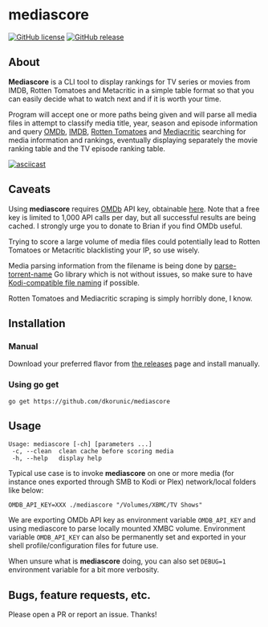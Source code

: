 mediascore
===

[![GitHub license](https://img.shields.io/github/license/dkorunic/mediascore.svg)](https://github.com/dkorunic/mediascore/blob/master/LICENSE.txt)
[![GitHub release](https://img.shields.io/github/release/dkorunic/mediascore.svg)](https://github.com/dkorunic/mediascore/releases/latest)

## About

**Mediascore** is a CLI tool to display rankings for TV series or movies from IMDB, Rotten Tomatoes and Metacritic in a simple table format so that you can easily decide what to watch next and if it is worth your time.

Program will accept one or more paths being given and will parse all media files in attempt to classify media title, year, season and episode information and query [OMDb](https://www.omdbapi.com/), [IMDB](https://www.imdb.com/), [Rotten Tomatoes](https://www.rottentomatoes.com/) and [Mediacritic](https://www.metacritic.com/) searching for media information and rankings, eventually displaying separately the movie ranking table and the TV episode ranking table.

[![asciicast](https://asciinema.org/a/237341.svg)](https://asciinema.org/a/237341)

## Caveats

Using **mediascore** requires [OMDb](https://www.omdbapi.com/) API key, obtainable [here](https://www.omdbapi.com/apikey.aspx). Note that a free key is limited to 1,000 API calls per day, but all successful results are being cached. I strongly urge you to donate to Brian if you find OMDb useful.

Trying to score a large volume of media files could potentially lead to Rotten Tomatoes or Metacritic blacklisting your IP, so use wisely.

Media parsing information from the filename is being done by [parse-torrent-name](https://github.com/middelink/go-parse-torrent-name) Go library which is not without issues, so make sure to have [Kodi-compatible file naming](https://kodi.wiki/view/Naming_video_files) if possible.

Rotten Tomatoes and Mediacritic scraping is simply horribly done, I know.

## Installation

### Manual

Download your preferred flavor from [the releases](https://github.com/dkorunic/mediascore/releases/latest) page and install manually.

### Using go get

```shell
go get https://github.com/dkorunic/mediascore
```

## Usage

```shell
Usage: mediascore [-ch] [parameters ...]
 -c, --clean  clean cache before scoring media
 -h, --help   display help
```

Typical use case is to invoke **mediascore** on one or more media (for instance ones exported through SMB to Kodi or Plex) network/local folders like below:

```shell
OMDB_API_KEY=XXX ./mediascore "/Volumes/XBMC/TV Shows"
```

We are exporting OMDb API key as environment variable `OMDB_API_KEY` and using mediascore to parse locally mounted XMBC volume. Environment variable `OMDB_API_KEY` can also be permanently set and exported in your shell profile/configuration files for future use.

When unsure what is **mediascore** doing, you can also set `DEBUG=1` environment variable for a bit more verbosity.

## Bugs, feature requests, etc.

Please open a PR or report an issue. Thanks!